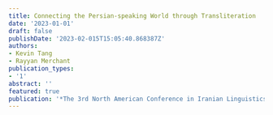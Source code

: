 ```yaml
---
title: Connecting the Persian-speaking World through Transliteration
date: '2023-01-01'
draft: false
publishDate: '2023-02-015T15:05:40.868387Z'
authors:
- Kevin Tang
- Rayyan Merchant
publication_types:
- '1'
abstract: ''
featured: true
publication: '*The 3rd North American Conference in Iranian Linguistics*'
---
```

